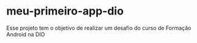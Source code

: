 # meu-primeiro-app-dio
Esse projeto tem o objetivo de realizar um desafio do curso de Formação Android na DIO
